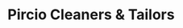 ---
title: "Pircio Cleaners & Tailors"
url: /croton-on-hudson/pircio-cleaners-and-tailors/
shop: laundry
---